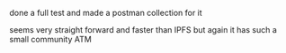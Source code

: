 done a full test and made a postman collection for it

seems very straight forward and faster than IPFS but again it has such a small community ATM 